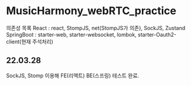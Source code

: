 # MusicHarmony_webRTC_practice

의존성 목록
React       : react, StompJS, net(StompJS가 의존), SockJS, Zustand  
SpringBoot  : starter-web, starter-websocket, lombok, starter-Oauth2-client(현재 주석처리)

## 22.03.28
SockJS, Stomp 이용해 FE(리액트) BE(스프링) 테스트 완료.
